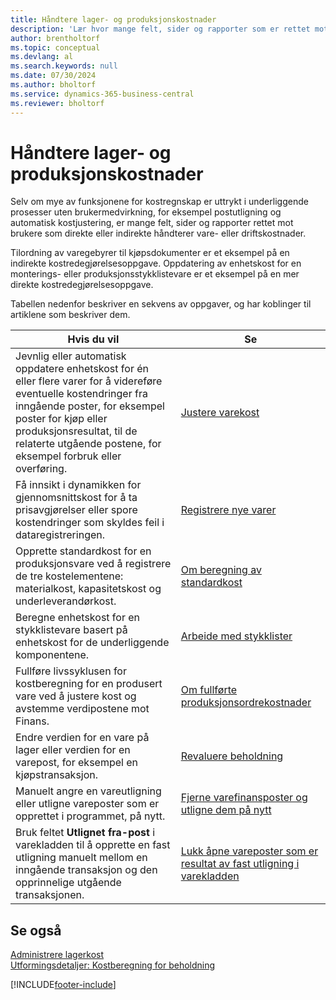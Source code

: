 ```yaml
---
title: Håndtere lager- og produksjonskostnader
description: 'Lær hvor mange felt, sider og rapporter som er rettet mot brukere som direkte eller indirekte håndterer kostnadene for varer eller operasjoner.'
author: brentholtorf
ms.topic: conceptual
ms.devlang: al
ms.search.keywords: null
ms.date: 07/30/2024
ms.author: bholtorf
ms.service: dynamics-365-business-central
ms.reviewer: bholtorf
---
```


# Håndtere lager- og produksjonskostnader

Selv om mye av funksjonene for kostregnskap er uttrykt i underliggende prosesser uten brukermedvirkning, for eksempel postutligning og automatisk kostjustering, er mange felt, sider og rapporter rettet mot brukere som direkte eller indirekte håndterer vare- eller driftskostnader.  

 Tilordning av varegebyrer til kjøpsdokumenter er et eksempel på en indirekte kostredegjørelsesoppgave. Oppdatering av enhetskost for en monterings- eller produksjonsstykklistevare er et eksempel på en mer direkte kostredegjørelsesoppgave.  

 Tabellen nedenfor beskriver en sekvens av oppgaver, og har koblinger til artiklene som beskriver dem.   

|**Hvis du vil**|**Se**|  
|------------|-------------|  
|Jevnlig eller automatisk oppdatere enhetskost for én eller flere varer for å videreføre eventuelle kostendringer fra inngående poster, for eksempel poster for kjøp eller produksjonsresultat, til de relaterte utgående postene, for eksempel forbruk eller overføring.|[Justere varekost](inventory-how-adjust-item-costs.md)|  
|Få innsikt i dynamikken for gjennomsnittskost for å ta prisavgjørelser eller spore kostendringer som skyldes feil i dataregistreringen.|[Registrere nye varer](inventory-how-register-new-items.md)|  
|Opprette standardkost for en produksjonsvare ved å registrere de tre kostelementene: materialkost, kapasitetskost og underleverandørkost.|[Om beregning av standardkost](finance-about-calculating-standard-cost.md)|  
|Beregne enhetskost for en stykklistevare basert på enhetskost for de underliggende komponentene.|[Arbeide med stykklister](inventory-how-work-BOMs.md) |  
|Fullføre livssyklusen for kostberegning for en produsert vare ved å justere kost og avstemme verdipostene mot Finans.|[Om fullførte produksjonsordrekostnader](finance-about-finished-production-order-costs.md)|  
|Endre verdien for en vare på lager eller verdien for en varepost, for eksempel en kjøpstransaksjon.|[Revaluere beholdning](inventory-how-revalue-inventory.md)|
|Manuelt angre en vareutligning eller utligne vareposter som er opprettet i programmet, på nytt.|[Fjerne varefinansposter og utligne dem på nytt](finance-how-to-remove-and-reapply-item-entries.md)|  
|Bruk feltet **Utlignet fra-post** i varekladden til å opprette en fast utligning manuelt mellom en inngående transaksjon og den opprinnelige utgående transaksjonen.|[Lukk åpne vareposter som er resultat av fast utligning i varekladden](finance-how-to-close-open-item-ledger-entries-resulting-from-fixed-application-in-the-item-journal.md)|  

## Se også

[Administrere lagerkost](finance-manage-inventory-costs.md)    
[Utformingsdetaljer: Kostberegning for beholdning](design-details-inventory-costing.md)    


[!INCLUDE[footer-include](includes/footer-banner.md)]